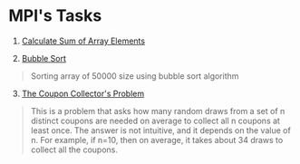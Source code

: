 # MPI's Tasks

1. [Calculate Sum of Array Elements](https://github.com/goodluck3301/computer-since/blob/main/MPI/Tasks/sum.c "sum.c")

> 

2. [Bubble Sort](https://github.com/goodluck3301/computer-since/blob/main/MPI/Tasks/bubble_sort.c "bubble_sort.c")

> Sorting array of 50000 size using bubble sort algorithm

3.  [The Coupon Collector's Problem](https://github.com/goodluck3301/computer-since/blob/main/MPI/Tasks/Coupon_Collectors.c "Coupon_Collectors.c")

> This is a problem that asks how many random draws from a set of n distinct coupons are needed on average to collect all n coupons at least once. The answer is not intuitive, and it depends on the value of n. For example, if n=10, then on average, it takes about 34 draws to collect all the coupons.

 
